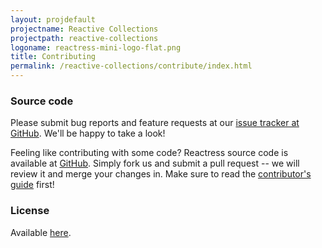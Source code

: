 ```yaml
---
layout: projdefault
projectname: Reactive Collections
projectpath: reactive-collections
logoname: reactress-mini-logo-flat.png
title: Contributing
permalink: /reactive-collections/contribute/index.html
---
```




### Source code

Please submit bug reports and feature requests at our [issue tracker at GitHub](https://github.com/storm-enroute/reactive-collections/issues).
We'll be happy to take a look!

Feeling like contributing with some code?
Reactress source code is available at [GitHub](https://github.com/storm-enroute/reactive-collections).
Simply fork us and submit a pull request --
we will review it and merge your changes in.
Make sure to read the [contributor's guide](/dev/contribute/) first!


### License

Available [here](https://raw.githubusercontent.com/storm-enroute/reactive-collections/master/LICENSE).

<span id="licensebox"></span>

<script src="/resources/js/setlicense.js">_</script>
<script src="/resources/js/setlicense-reactress.js">_</script>

